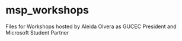 # msp_workshops
Files for Workshops hosted by Aleida Olvera as GUCEC President and Microsoft Student Partner
